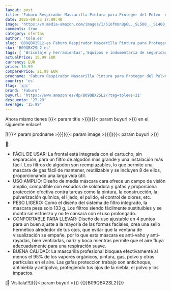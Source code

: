 ```yaml
---
layout: post
title: 'Faburo Respirador Mascarilla Pintura para Proteger del Polvo  el Gas  la Pintar Máscaras Respiratoria Reutilizable con Guantes  Filtro Carbon Activo y Gafas Proteccion Trabajo'
date: 2025-09-23 17:09:40
image: 'https://m.media-amazon.com/images/I/51ofmUnBpGL._SL500_._SL400_.jpg'
comments: true
category: ofertas
author: 'tole.es'
slug: 'B09QBX2SL2-es Faburo Respirador Mascarilla Pintura para Proteger del...'
sku: 'B09QBX2SL2-es'
tags: [ 'Bricolaje y herramientas','Equipos e indumentaria de seguridad','Mascarillas de seguridad con forma de copa antipolvo','Mascarillas y respiradores','Prevención y seguridad','faburo','mascarilla','🇪🇸', ]
actualPrice: 15.99 EUR
currency: EUR
price: 15.99
comparePrice: 21.99 EUR
prodname: 'Faburo Respirador Mascarilla Pintura para Proteger del Polvo  el Gas  la Pintar Máscaras Respiratoria Reutilizable con Guantes  Filtro Carbon Activo y Gafas Proteccion Trabajo'
country: 'es'
flag: '🇪🇸'
brand: 'Faburo'
buyurl: 'https://www.amazon.es/dp/B09QBX2SL2/?tag=tolees-21'
descuento: '27.29'
average: '15.99'
---
```


Ahora mismo tienes [{{< param title >}}]({{< param buyurl >}}) en el siguiente enlace!

[![{{< param prodname >}}]({{< param image >}})]({{< param buyurl >}})

🔎:

- FÁCIL DE USAR: La frontal está integrada con el cartucho, sin separación, para un filtro de algodón más grande y una instalación más fácil. Los filtros de algodón son reemplazables, lo que permite una mascara de gas fácil de mantener, reutilizable y se incluyen 8 de ellos, proporcionando una larga vida útil.
- USO AMPLIO: Diseño de media máscara cara ofrece un campo de visión amplio, compatible con escudos de soldadura y gafas y proporciona protección efectiva contra tareas como la pintura, la construcción, la pulverización química, el lijado, el pulido, el control de olores, etc.
- PESO LIGERO: Como el diseño del sistema de filtro integrado, la mascara pesa solo 133 g, Los filtros siendo fácilmente sustituibles y se monta sin esfuerzo y no te cansará con el uso prolongado.
- CONFORTABLE PARA LLEVAR: Diseño de uso ajustable en 4 puntos para un buen ajuste a la mayoría de las formas faciales, crea una sello hermético alrededor de tus ojos, que evitar que la ventana de visualización se empañe, por lo que esta máscara es anti-vaho y anti-rayadas, bien ventiladas, nariz y boca mientras permite que el aire fluya adecuadamente para una respiración suave.
- BUENA CALIDAD: La mascarilla profesional bloquea efectivamente al menos el 95% de los vapores orgánicos, pintura, gas, polvo y otras partículas en el aire. Las gafas proteccion trabajo son antichoque, antiniebla y antipolvo, protegiendo tus ojos de la niebla, el polvo y los impactos.

[🛒 Visítala!!!]({{< param buyurl >}})
{{<world>}}B09QBX2SL2{{</world>}}
